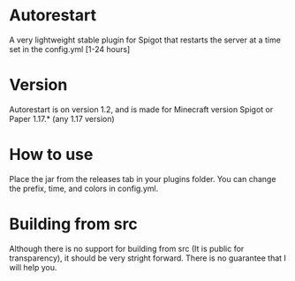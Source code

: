 # Autorestart
A very lightweight stable plugin for Spigot that restarts the server at a time set in the config.yml [1-24 hours]

# Version
Autorestart is on version 1.2, and is made for Minecraft version Spigot or Paper 1.17.* (any 1.17 version)

# How to use
Place the jar from the releases tab in your plugins folder. You can change the prefix, time, and colors in config.yml.

# Building from src
Although there is no support for building from src (It is public for transparency), it should be very stright forward. There is no guarantee that I will help you.
